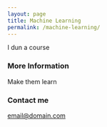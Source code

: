 ```yaml
---
layout: page
title: Machine Learning
permalink: /machine-learning/
---
```


I dun a course

### More Information

Make them learn

### Contact me

[email@domain.com](mailto:email@domain.com)